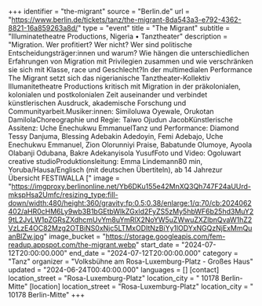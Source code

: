 +++
identifier = "the-migrant"
source = "Berlin.de"
url = "https://www.berlin.de/tickets/tanz/the-migrant-8da543a3-e792-4362-8821-16a859263a8d/"
type = "event"
title = "The Migrant"
subtitle = "Illuminatetheatre Productions, Nigeria • Tanztheater"
description = "Migration. Wer profitiert? Wer nicht? Wer sind politische Entscheidungsträger:innen und warum? Wie hängen die unterschiedlichen Erfahrungen von Migration mit Privilegien zusammen und wie verschränken sie sich mit Klasse, race und Geschlecht?In der multimedialen Performance The Migrant setzt sich das nigerianische Tanztheater-Kollektiv Illumanitetheatre Productions kritisch mit Migration in der präkolonialen, kolonialen und postkolonialen Zeit auseinander und verbindet künstlerischen Ausdruck, akademische Forschung und Communityarbeit.Musiker:innen: Similoluwa Oyewale, Orukotan DamilolaChoreographie und Regie: Taiwo Ojudun JacobKünstlerische Assitenz: Uche Enechukwu EmmanuelTanz und Performance: Diamond Tessy Danjuma, Blessing Adebakin Adedoyin, Femi Adebajo, Uche Enechukwu Emmanuel, Zion Olorunniyi Praise, Babatunde Olumoye, Ayoola Olabanji Odubana, Bakre Adekanyisola YusufFoto und Video: Ogoluwart creative studioProduktionsleitung: Emma Lindemann80 min, Yoruba/Hausa/Englisch (mit deutschen Übertiteln), ab 14 Jahrezur Übersicht FESTIWALLA ["
image = "https://imgproxy.berlinonline.net/Yb6DKu155e42MnXQ3Qh747F24aUUrd-mkspHsa2Umfc/resizing_type:fill-down/width:480/height:360/gravity:fp:0.5:0.38/enlarge:1/q:70/cb:2024062402/aHR0cHM6Ly9wb3B1bGEtbWlkZGxld2FyZS5zMy5hbWF6b25hd3MuY29tL2JvLW1pZGRsZXdhcmUvYm8uYmRlX2NoYW5uZWwuZXZlbnQvaW1hZ2VzLzE4OC82Mzg2OTBiNS0xNjc5LTMxODItNzBiYy1lODYxNGQzNjExMmQuanBlZw.jpg"
image_bucket = "https://storage.googleapis.com/fem-readup.appspot.com/the-migrant.webp"
start_date = "2024-07-12T20:00:00.000"
end_date = "2024-07-12T20:00:00.000"
category = "Tanz"
organizer = "Volksbühne am Rosa-Luxemburg-Platz - Großes Haus"
updated = "2024-06-24T00:40:00.000"
languages = []
[contact]
location_street = "Rosa-Luxemburg-Platz"
location_city = " 10178 Berlin-Mitte"
[location]
location_street = "Rosa-Luxemburg-Platz"
location_city = " 10178 Berlin-Mitte"
+++